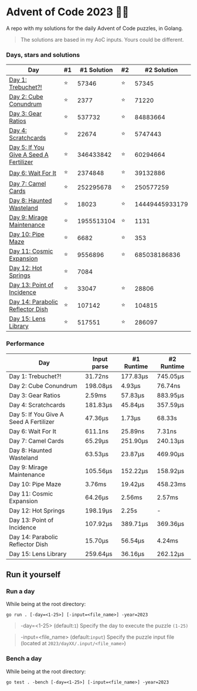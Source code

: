# Advent of Code 2023 🎄🎁
A repo with my solutions for the daily Advent of Code puzzles, in Golang.

> The solutions are based in my AoC inputs. Yours could be different.

### Days, stars and solutions 
| Day                                                       | #1 | #1 Solution | #2 | #2 Solution    |
|-----------------------------------------------------------|----|-------------|----|----------------|
| [Day 1: Trebuchet?!](day01/main.go)                       | ⭐ | 57346      | ⭐ | 57345          |
| [Day 2: Cube Conundrum](day02/main.go)                    | ⭐ | 2377       | ⭐ | 71220          |
| [Day 3: Gear Ratios](day03/main.go)                       | ⭐ | 537732     | ⭐ | 84883664       |
| [Day 4: Scratchcards](day04/main.go)                      | ⭐ | 22674      | ⭐ | 5747443        |
| [Day 5: If You Give A Seed A Fertilizer](day05/main.go)   | ⭐ | 346433842  | ⭐ | 60294664       |
| [Day 6: Wait For It](day06/main.go)                       | ⭐ | 2374848    | ⭐ | 39132886       |
| [Day 7: Camel Cards](day07/main.go)                       | ⭐ | 252295678  | ⭐ | 250577259      |
| [Day 8: Haunted Wasteland](day08/main.go)                 | ⭐ | 18023      | ⭐ | 14449445933179 |
| [Day 9: Mirage Maintenance](day09/main.go)                | ⭐ | 1955513104 | ⭐ | 1131           |
| [Day 10: Pipe Maze](day10/main.go)                        | ⭐ | 6682       | ⭐ | 353            |
| [Day 11: Cosmic Expansion](day11/main.go)                 | ⭐ | 9556896    | ⭐ | 685038186836   |
| [Day 12: Hot Springs](day12/main.go)                      | ⭐ | 7084       |    |                 |
| [Day 13: Point of Incidence](day13/main.go)               | ⭐ | 33047      | ⭐ | 28806          |
| [Day 14: Parabolic Reflector Dish](day14/main.go)         | ⭐ | 107142     | ⭐ | 104815         |
| [Day 15: Lens Library](day15/main.go)                     | ⭐ | 517551     | ⭐ | 286097         |


### Performance
| Day                                    | Input parse | #1 Runtime | #2 Runtime |
|----------------------------------------|-------------|------------|------------|
| Day 1: Trebuchet?!                     | 31.72ns     | 177.83μs   | 745.05μs   |
| Day 2: Cube Conundrum                  | 198.08μs    | 4.93μs     | 76.74ns    |
| Day 3: Gear Ratios                     | 2.59ms      | 57.83μs    | 883.95μs   |
| Day 4: Scratchcards                    | 181.83μs    | 45.84μs    | 357.59μs   |
| Day 5: If You Give A Seed A Fertilizer | 47.36μs     | 1.73μs     | 68.33s     |
| Day 6: Wait For It                     | 611.1ns     | 25.89ns    | 7.31ns     |
| Day 7: Camel Cards                     | 65.29μs     | 251.90μs   | 240.13μs   |
| Day 8: Haunted Wasteland               | 63.53μs     | 23.87μs    | 469.90μs   |
| Day 9: Mirage Maintenance              | 105.56μs    | 152.22μs   | 158.92μs   |
| Day 10: Pipe Maze                      | 3.76ms      | 19.42μs    | 458.23ms   |
| Day 11: Cosmic Expansion               | 64.26μs     | 2.56ms     | 2.57ms     |
| Day 12: Hot Springs                    | 198.19μs    | 2.25s      | -          |
| Day 13: Point of Incidence             | 107.92μs    | 389.71μs   | 369.36μs   |
| Day 14: Parabolic Reflector Dish       | 15.70μs     | 56.54μs    | 4.24ms     |
| Day 15: Lens Library                   | 259.64μs    | 36.16μs    | 262.12μs   |

## Run it yourself
### Run a day 
While being at the root directory:
```
go run . [-day=<1-25>] [-input=<file_name>] -year=2023
```
> -day=<1-25> (default:`1`) Specify the day to execute the puzzle `(1-25)`

> -input=<file_name> (default:`input`) Specify the puzzle input file (located at `2023/dayXX/.input/<file_name>`)
### Bench a day
While being at the root directory:
```
go test . -bench [-day=<1-25>] [-input=<file_name>] -year=2023
```

##